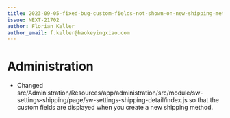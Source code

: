```yaml
---
title: 2023-09-05-fixed-bug-custom-fields-not-shown-on-new-shipping-method
issue: NEXT-21702
author: Florian Keller
author_email: f.keller@haokeyingxiao.com
---
```

# Administration

* Changed src/Administration/Resources/app/administration/src/module/sw-settings-shipping/page/sw-settings-shipping-detail/index.js so that the custom fields are displayed when you create a new shipping method.
